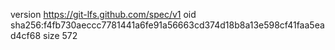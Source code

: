 version https://git-lfs.github.com/spec/v1
oid sha256:f4fb730aeccc7781441a6fe91a56663cd374d18b8a13e598cf41faa5ead4cf68
size 572
